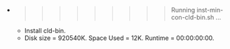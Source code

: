 * >>>>>>>>> Running inst-min-con-cld-bin.sh ...
  * Install cld-bin.
  * Disk size = 920540K. Space Used = 12K. Runtime = 00:00:00:00.
